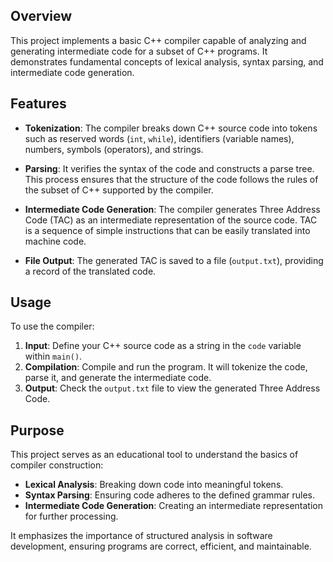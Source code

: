 ## Overview
This project implements a basic C++ compiler capable of analyzing and generating intermediate code for a subset of C++ programs. It demonstrates fundamental concepts of lexical analysis, syntax parsing, and intermediate code generation.

## Features
- **Tokenization**: The compiler breaks down C++ source code into tokens such as reserved words (`int`, `while`), identifiers (variable names), numbers, symbols (operators), and strings.
  
- **Parsing**: It verifies the syntax of the code and constructs a parse tree. This process ensures that the structure of the code follows the rules of the subset of C++ supported by the compiler.

- **Intermediate Code Generation**: The compiler generates Three Address Code (TAC) as an intermediate representation of the source code. TAC is a sequence of simple instructions that can be easily translated into machine code.

- **File Output**: The generated TAC is saved to a file (`output.txt`), providing a record of the translated code.

## Usage
To use the compiler:
1. **Input**: Define your C++ source code as a string in the `code` variable within `main()`.
2. **Compilation**: Compile and run the program. It will tokenize the code, parse it, and generate the intermediate code.
3. **Output**: Check the `output.txt` file to view the generated Three Address Code.

## Purpose
This project serves as an educational tool to understand the basics of compiler construction:
- **Lexical Analysis**: Breaking down code into meaningful tokens.
- **Syntax Parsing**: Ensuring code adheres to the defined grammar rules.
- **Intermediate Code Generation**: Creating an intermediate representation for further processing.

It emphasizes the importance of structured analysis in software development, ensuring programs are correct, efficient, and maintainable.


